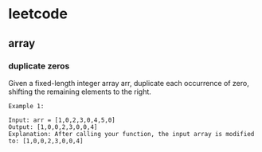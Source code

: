 # leetcode

## array
### duplicate zeros
Given a fixed-length integer array arr, duplicate each occurrence of zero, shifting the remaining elements to the right.

```
Example 1:

Input: arr = [1,0,2,3,0,4,5,0]
Output: [1,0,0,2,3,0,0,4]
Explanation: After calling your function, the input array is modified to: [1,0,0,2,3,0,0,4]
```
